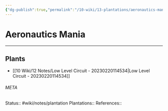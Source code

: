 ```yaml
---
{"dg-publish":true,"permalink":"/10-wiki/13-plantations/aeronautics-mania-20230221105420/"}
---
```


# Aeronautics Mania
---



## Plants
- [[10 Wiki/12 Notes/Low Level Circuit - 20230220114534\|Low Level Circuit - 20230220114534]]




###### META
Status:: #wiki/notes/plantation
Plantations:: 
References:: 
